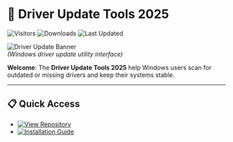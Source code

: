 # 🔧 Driver Update Tools 2025

![Visitors](https://img.shields.io/badge/Visitors-300K+-ff9f43)
![Downloads](https://img.shields.io/badge/Downloads-160K+-6ab04c)
![Last Updated](https://img.shields.io/badge/Last_Updated-Aug_2025-3498db)

![Driver Update Banner](https://www.privateproxyguide.com/wp-content/uploads/2022/08/Best-Driver-Updater-Tools-700x368.jpg)  
*(Windows driver update utility interface)*  

**Welcome**: The **Driver Update Tools 2025** help Windows users scan for outdated or missing drivers and keep their systems stable.  

---

## 📋 Quick Access  
- [![View Repository](https://img.shields.io/badge/View_Repository-NOW-blueviolet)](https://github.com/Driver-Update-Tools-2025/driver-update-tools-2025)  
- [![Installation Guide](https://img.shields.io/badge/Setup-Guide-blueviolet)](https://github.com/Driver-Update-Tools-2025/driver-update-tools-2025)  
